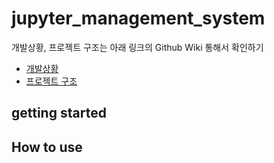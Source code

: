 # jupyter_management_system
개발상황, 프로젝트 구조는 아래 링크의 Github Wiki 통해서 확인하기
* [개발상황](https://github.com/dlehdgud2380/jupyter_container_management_system/wiki/%EA%B0%9C%EB%B0%9C%EC%83%81%ED%99%A9)
* [프로젝트 구조](https://github.com/dlehdgud2380/jupyter_container_management_system/wiki/Jupyter-컨테이너-관리-시스템)
## getting started
## How to use
